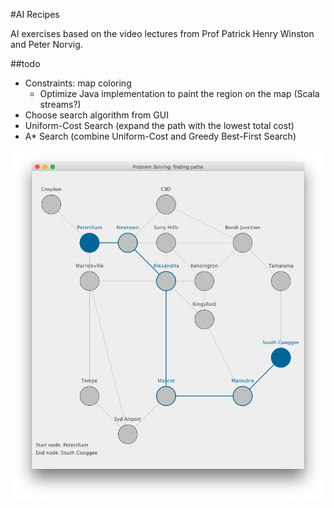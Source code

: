 #AI Recipes

AI exercises based on the video lectures from Prof Patrick Henry Winston and Peter Norvig.

##todo

- Constraints: map coloring
    - Optimize Java implementation to paint the region on the map (Scala streams?)
- Choose search algorithm from GUI
- Uniform-Cost Search (expand the path with the lowest total cost)
- A* Search (combine Uniform-Cost and Greedy Best-First Search)

![Breath-first example](https://raw.githubusercontent.com/fedelopez/ai-recipes/master/graph.png)